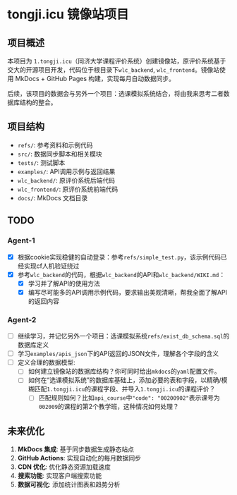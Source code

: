 # tongji.icu 镜像站项目

## 项目概述

本项目为 `1.tongji.icu`（同济大学课程评价系统）创建镜像站，原评价系统基于交大的开源项目开发，代码位于根目录下`wlc_backend`, `wlc_frontend`。镜像站使用 MkDocs + GitHub Pages 构建，实现每月自动数据同步。

后续，该项目的数据会与另外一个项目：选课模拟系统结合，将由我来思考二者数据库结构的整合。

## 项目结构

- `refs/`: 参考资料和示例代码
- `src/`: 数据同步脚本和相关模块
- `tests/`: 测试脚本
- `examples/`: API调用示例与返回结果
- `wlc_backend/`: 原评价系统后端代码
- `wlc_frontend/`: 原评价系统前端代码
- `docs/`: MkDocs 文档目录

## TODO

### Agent-1

- [x] 根据cookie实现稳健的自动登录：参考`refs/simple_test.py`，该示例代码已经实现cf人机验证绕过
- [x] 参考`wlc_backend`的代码，根据`wlc_backend`的API和`wlc_backend/WIKI.md`：
  - [x] 学习并了解API的使用方法
  - [x] 编写尽可能多的API调用示例代码，要求输出美观清晰，帮我全面了解API的返回内容

### Agent-2

- [ ] 继续学习，并记忆另外一个项目：选课模拟系统`refs/exist_db_schema.sql`的数据库定义
- [ ] 学习`examples/apis_json`下的API返回的JSON文件，理解各个字段的含义
- [ ] 定义合理的数据模型:
  - [ ] 如何建立镜像站的数据库结构？你可同时给出`mkdocs`的`yaml`配置文件。
  - [ ] 如何在“选课模拟系统”的数据库基础上，添加必要的表和字段，以精确/模糊匹配`1.tongji.icu`的课程字段、并导入`1.tongji.icu`的课程评价？
    - [ ] 匹配规则如何？比如`api_course`中`"code": "00200902"`表示课号为`002009`的课程的第2个教学班，这种情况如何处理？

## 未来优化

1. **MkDocs 集成**: 基于同步数据生成静态站点
2. **GitHub Actions**: 实现自动化的每月数据同步
3. **CDN 优化**: 优化静态资源加载速度
4. **搜索功能**: 实现客户端搜索功能
5. **数据可视化**: 添加统计图表和趋势分析
